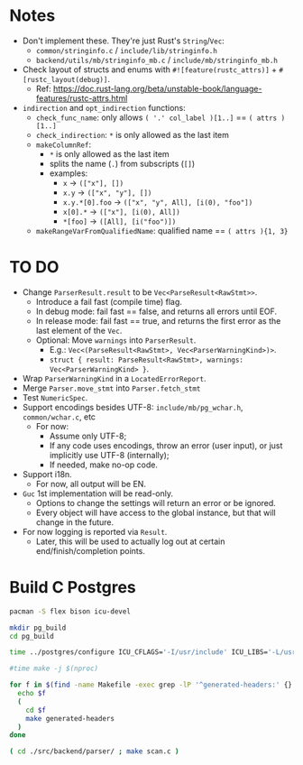 
# Notes
* Don't implement these. They're just Rust's `String`/`Vec`:
  * `common/stringinfo.c` / `include/lib/stringinfo.h` 
  * `backend/utils/mb/stringinfo_mb.c` / `include/mb/stringinfo_mb.h`
* Check layout of structs and enums with `#![feature(rustc_attrs)]` + `#[rustc_layout(debug)]`.
  * Ref: https://doc.rust-lang.org/beta/unstable-book/language-features/rustc-attrs.html
* `indirection` and `opt_indirection` functions:
  * `check_func_name`: only allows `( '.' col_label )[1..]` == `( attrs )[1..]`
  * `check_indirection`: `*` is only allowed as the last item
  * `makeColumnRef`:
    * `*` is only allowed as the last item
    * splits the name (`.`) from subscripts (`[]`)
    * examples:
      * `x` -> `(["x"], [])`
      * `x.y` -> `(["x", "y"], [])`
      * `x.y.*[0].foo` -> `(["x", "y", All], [i(0), "foo"])`
      * `x[0].*` -> `(["x"], [i(0), All])`
      * `*[foo]` -> `([All], [i("foo")])`
  * `makeRangeVarFromQualifiedName`: qualified name == `( attrs ){1, 3}`

# TO DO
* Change `ParserResult.result` to be `Vec<ParseResult<RawStmt>>`.
  * Introduce a fail fast (compile time) flag.
  * In debug mode: fail fast == false, and returns all errors until EOF.
  * In release mode: fail fast == true, and returns the first error as the last element of the `Vec`.
  * Optional: Move `warnings` into `ParserResult`.
    * E.g.: `Vec<(ParseResult<RawStmt>, Vec<ParserWarningKind>)>`.
    * `struct { result: ParseResult<RawStmt>, warnings: Vec<ParserWarningKind> }`.
* Wrap `ParserWarningKind` in a `LocatedErrorReport`.
* Merge `Parser.move_stmt` into `Parser.fetch_stmt`
* Test `NumericSpec`.
* Support encodings besides UTF-8: `include/mb/pg_wchar.h`, `common/wchar.c`, etc
  * For now:
    * Assume only UTF-8;
    * If any code uses encodings, throw an error (user input), or just implicitly use UTF-8 (internally);
    * If needed, make no-op code.
* Support i18n.
  * For now, all output will be EN.
* `Guc` 1st implementation will be read-only.
  * Options to change the settings will return an error or be ignored.
  * Every object will have access to the global instance, but that will change in the future.
* For now logging is reported via `Result`.
  * Later, this will be used to actually log out at certain end/finish/completion points.

# Build C Postgres

```sh
pacman -S flex bison icu-devel

mkdir pg_build
cd pg_build

time ../postgres/configure ICU_CFLAGS='-I/usr/include' ICU_LIBS='-L/usr/lib -licui18n -licuuc -licudata' --host=x86_64-w64-mingw32 --enable-debug --enable-cassert

#time make -j $(nproc)

for f in $(find -name Makefile -exec grep -lP '^generated-headers:' {} \+ | xargs dirname) ; do
  echo $f
  (
    cd $f
    make generated-headers
  )
done

( cd ./src/backend/parser/ ; make scan.c )

```
